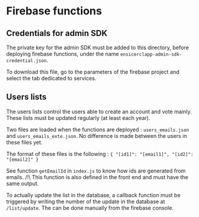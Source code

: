 # Firebase functions

## Credentials for admin SDK

The private key for the admin SDK must be added to this directory, before deploying firebase functions, under the name `ensicerclapp-admin-sdk-credential.json`.

To download this file, go to the parameters of the firebase project and select the tab dedicated to services.

## Users lists

The users lists control the users able to create an account and vote mainly.
These lists must be updated regularly (at least each year).

Two files are loaded when the functions are deployed : `users_emails.json` and `users_emails_exte.json`.
No difference is made between the users in these files yet.

The format of these files is the following :
`{
  "[id1]": "[email1]",
  "[id2]": "[email2]"
}`

See function `getEmailId` in `index.js` to know how ids are generated from emails. /!\ This function is also defined in the front end and must have the same output.

To actually update the list in the database, a callback function must be triggered by writing the number of the update in the database at `/list/update`. The can be done manually from the firebase console.
